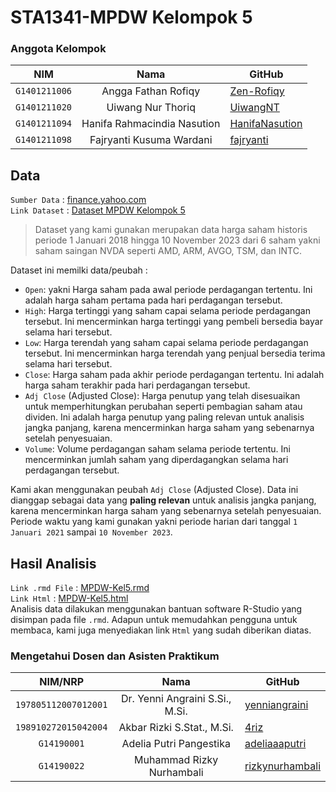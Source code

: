 # STA1341-MPDW Kelompok 5
### Anggota Kelompok
|    **NIM**    |            **Nama**           | **GitHub**                                          |
|:-------------:|:-----------------------------:|-----------------------------------------------------|
| `G1401211006` |      Angga Fathan Rofiqy      | [Zen-Rofiqy](https://github.com/Zen-Rofiqy )        |
| `G1401211020` |       Uiwang Nur Thoriq       | [UiwangNT](https://github.com/UiwangNT)             |
| `G1401211094` | Hanifa   Rahmacindia Nasution | [HanifaNasution](https://github.com/HanifaNasution) |
| `G1401211098` |   Fajryanti   Kusuma Wardani  | [fajryanti](http://github.com/fajryanti)            |
  
## Data
`Sumber Data` : [finance.yahoo.com](https://finance.yahoo.com/)  
`Link Dataset` : [Dataset MPDW Kelompok 5](https://github.com/Zen-Rofiqy/-STA1341-MPDW-Kel5/blob/main/Dataset%20MPDW%20Kelompok%205.csv)  
> Dataset yang kami gunakan merupakan data harga saham historis periode 1 Januari 2018 hingga 10 November 2023 dari 6 saham yakni saham saingan NVDA seperti AMD, ARM, AVGO, TSM, dan INTC.  

Dataset ini memilki data/peubah :
* `Open`: yakni Harga saham pada awal periode perdagangan tertentu. Ini adalah harga saham pertama pada hari perdagangan tersebut.
* `High`: Harga tertinggi yang saham capai selama periode perdagangan tersebut. Ini mencerminkan harga tertinggi yang pembeli bersedia bayar selama hari tersebut.
* `Low`: Harga terendah yang saham capai selama periode perdagangan tersebut. Ini mencerminkan harga terendah yang penjual bersedia terima selama hari tersebut.
* `Close`: Harga saham pada akhir periode perdagangan tertentu. Ini adalah harga saham terakhir pada hari perdagangan tersebut.
* `Adj Close` (Adjusted Close): Harga penutup yang telah disesuaikan untuk memperhitungkan perubahan seperti pembagian saham atau dividen. Ini adalah harga penutup yang paling relevan untuk analisis jangka panjang, karena mencerminkan harga saham yang sebenarnya setelah penyesuaian.
* `Volume`: Volume perdagangan saham selama periode tertentu. Ini mencerminkan jumlah saham yang diperdagangkan selama hari perdagangan tersebut.
  
Kami akan menggunakan peubah `Adj Close` (Adjusted Close). Data ini dianggap sebagai data yang **paling relevan** untuk analisis jangka panjang, karena mencerminkan harga saham yang sebenarnya setelah penyesuaian. Periode waktu yang kami gunakan yakni periode harian dari tanggal `1 Januari 2021` sampai `10 November 2023`.  

## Hasil Analisis
`Link .rmd File` : [MPDW-Kel5.rmd](https://github.com/Zen-Rofiqy/-STA1341-MPDW-Kel5/blob/main/MPDW-Kel5.rmd)  
`Link Html` : [MPDW-Kel5.html](https://github.com/Zen-Rofiqy/-STA1341-MPDW-Kel5/blob/main/MPDW-Kel5.html)  
Analisis data dilakukan menggunakan bantuan software R-Studio yang disimpan pada file `.rmd`. 
Adapun untuk memudahkan pengguna untuk membaca, kami juga menyediakan link `Html` yang sudah diberikan diatas.


### Mengetahui Dosen dan Asisten Praktikum
|      **NIM/NRP**     |             **Nama**            | **GitHub**                                           |
|:--------------------:|:-------------------------------:|------------------------------------------------------|
| `197805112007012001` | Dr. Yenni Angraini S.Si., M.Si. | [yenniangraini](https://github.com/yenniangraini)    |
| `198910272015042004` |    Akbar Rizki S.Stat., M.Si.   | [4riz](https://github.com/4riz)                      |
|      `G14190001`     |     Adelia Putri Pangestika     | [adeliaaaputri](https://github.com/adeliaaaputri)    |
|      `G14190022`     |    Muhammad Rizky Nurhambali    | [rizkynurhambali](http://github.com/rizkynurhambali) |
